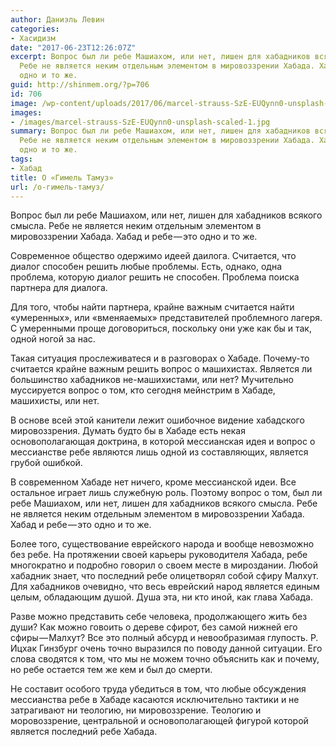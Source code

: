 ```yaml
---
author: Даниэль Левин
categories:
- Хасидизм
date: "2017-06-23T12:26:07Z"
excerpt: Вопрос был ли ребе Машиахом, или нет, лишен для хабадников всякого смысла.
  Ребе не является неким отдельным элементом в мировоззрении Хабада. Хабад и ребе — это
  одно и то же.
guid: http://shinmem.org/?p=706
id: 706
image: /wp-content/uploads/2017/06/marcel-strauss-SzE-EUQynn0-unsplash-scaled-1.jpg
images:
- /images/marcel-strauss-SzE-EUQynn0-unsplash-scaled-1.jpg
summary: Вопрос был ли ребе Машиахом, или нет, лишен для хабадников всякого смысла.
  Ребе не является неким отдельным элементом в мировоззрении Хабада. Хабад и ребе — это
  одно и то же.
tags:
- Хабад
title: О «Гимель Тамуз»
url: /о-гимель-тамуз/
---
```

Вопрос был ли ребе Машиахом, или нет, лишен для хабадников всякого смысла. Ребе не является неким отдельным элементом в мировоззрении Хабада. Хабад и ребе — это одно и то же.<!--more-->

Современное общество одержимо идеей даилога. Считается, что диалог способен решить любые проблемы. Есть, однако, одна проблема, которую диалог решить не способен. Проблема поиска партнера для диалога.

Для того, чтобы найти партнера, крайне важным считается найти «умеренных», или «вменяаемых» представителей проблемного лагеря. С умеренными проще договориться, поскольку они уже как бы и так, одной ногой за нас.

Такая ситуация прослеживатеся и в разговорах о Хабаде. Почему-то считается крайне важным решить вопрос о машихистах. Является ли большинство хабадников не-машихистами, или нет? Мучительно муссируется вопрос о том, кто сегодня мейнстрим в Хабаде, машихисты, или нет.

В основе всей этой канители лежит ошибочное видение хабадского мировоззрения. Думать будто бы в Хабаде есть некая основополагающая доктрина, в которой мессианская идея и вопрос о мессианстве ребе являются лишь одной из составляющих, является грубой ошибкой.

В современном Хабаде нет ничего, кроме мессианской идеи. Все остальное играет лишь служебную роль. Поэтому вопрос о том, был ли ребе Машиахом, или нет, лишен для хабадников всякого смысла. Ребе не является неким отдельным элементом в мировоззрении Хабада. Хабад и ребе — это одно и то же.

Более того, существование еврейского народа и вообще невозможно без ребе. На протяжении своей карьеры руководителя Хабада, ребе многократно и подробно говорил о своем месте в мироздании. Любой хабадник знает, что последний ребе олицетворял собой сфиру Малхут. Для хабадников очевидно, что весь еврейский народ является единым целым, обладающим душой. Душа эта, ни кто иной, как глава Хабада.

Разве можно представить себе человека, продолжающего жить без души? Как можно говоить о дереве сфирот, без самой нижней его сфиры — Малхут? Все это полный абсурд и невообразимая глупость. Р. Ицхак Гинзбург очень точно выразился по поводу данной ситуации. Его слова сводятся к том, что мы не можем точно объяснить как и почему, но ребе остается тем же кем и был до смерти.

Не составит особого труда убедиться в том, что любые обсуждения мессианства ребе в Хабаде касаются исключительно тактики и не затрагивают ни теологию, ни мировоззрение. Теологию и моровоззрение, центральной и основополагающей фигурой которой является последний ребе Хабада.